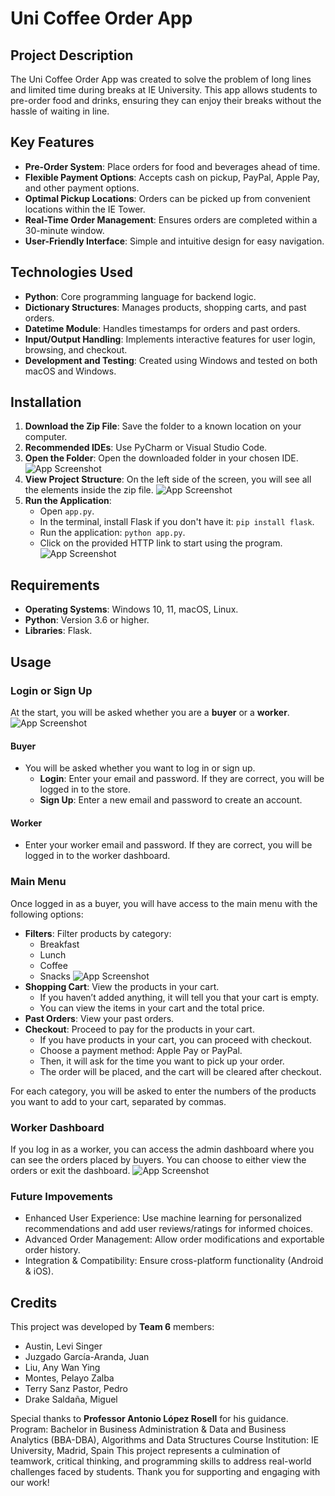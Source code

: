 # Uni Coffee Order App

## Project Description
The Uni Coffee Order App was created to solve the problem of long lines and limited time during breaks at IE University. This app allows students to pre-order food and drinks, ensuring they can enjoy their breaks without the hassle of waiting in line.

## Key Features
- **Pre-Order System**: Place orders for food and beverages ahead of time.
- **Flexible Payment Options**: Accepts cash on pickup, PayPal, Apple Pay, and other payment options.
- **Optimal Pickup Locations**: Orders can be picked up from convenient locations within the IE Tower.
- **Real-Time Order Management**: Ensures orders are completed within a 30-minute window.
- **User-Friendly Interface**: Simple and intuitive design for easy navigation.

## Technologies Used
- **Python**: Core programming language for backend logic.
- **Dictionary Structures**: Manages products, shopping carts, and past orders.
- **Datetime Module**: Handles timestamps for orders and past orders.
- **Input/Output Handling**: Implements interactive features for user login, browsing, and checkout.
- **Development and Testing**: Created using Windows and tested on both macOS and Windows.

## Installation
1. **Download the Zip File**: Save the folder to a known location on your computer.
2. **Recommended IDEs**: Use PyCharm or Visual Studio Code.
3. **Open the Folder**: Open the downloaded folder in your chosen IDE.
   ![App Screenshot](pictures/1.png)
4. **View Project Structure**: On the left side of the screen, you will see all the elements inside the zip file.
    ![App Screenshot](pictures/2.png)
5. **Run the Application**:
   - Open `app.py`.
   - In the terminal, install Flask if you don't have it: `pip install flask`.
   - Run the application: `python app.py`.
   - Click on the provided HTTP link to start using the program.
 ![App Screenshot](pictures/3.png)
## Requirements
- **Operating Systems**: Windows 10, 11, macOS, Linux.
- **Python**: Version 3.6 or higher.
- **Libraries**: Flask.

## Usage

### Login or Sign Up
At the start, you will be asked whether you are a **buyer** or a **worker**.
 ![App Screenshot](pictures/4.png)
#### Buyer
- You will be asked whether you want to log in or sign up.
  - **Login**: Enter your email and password. If they are correct, you will be logged in to the store.
  - **Sign Up**: Enter a new email and password to create an account.

#### Worker
- Enter your worker email and password. If they are correct, you will be logged in to the worker dashboard.

### Main Menu
Once logged in as a buyer, you will have access to the main menu with the following options:
- **Filters**: Filter products by category:
  - Breakfast
  - Lunch
  - Coffee
  - Snacks
 ![App Screenshot](pictures/5.png)
- **Shopping Cart**: View the products in your cart.
  - If you haven’t added anything, it will tell you that your cart is empty.
  - You can view the items in your cart and the total price.
- **Past Orders**: View your past orders.
- **Checkout**: Proceed to pay for the products in your cart.
  - If you have products in your cart, you can proceed with checkout.
  - Choose a payment method: Apple Pay or PayPal.
  - Then, it will ask for the time you want to pick up your order.
  - The order will be placed, and the cart will be cleared after checkout.

For each category, you will be asked to enter the numbers of the products you want to add to your cart, separated by commas.

### Worker Dashboard
If you log in as a worker, you can access the admin dashboard where you can see the orders placed by buyers. You can choose to either view the orders or exit the dashboard.
 ![App Screenshot](pictures/6.png)

### Future Impovements
- Enhanced User Experience: Use machine learning for personalized recommendations and add user reviews/ratings for informed choices.
- Advanced Order Management: Allow order modifications and exportable order history.
- Integration & Compatibility: Ensure cross-platform functionality (Android & iOS).

## Credits
This project was developed by **Team 6** members:
- Austin, Levi Singer
- Juzgado García-Aranda, Juan
- Liu, Any Wan Ying
- Montes, Pelayo Zalba
- Terry Sanz Pastor, Pedro
- Drake Saldaña, Miguel

Special thanks to **Professor Antonio López Rosell** for his guidance.
Program: Bachelor in Business Administration & Data and Business Analytics (BBA-DBA), Algorithms and Data Structures Course
Institution: IE University, Madrid, Spain
This project represents a culmination of teamwork, critical thinking, and programming skills to address real-world challenges faced by students. Thank you for supporting and engaging with our work!
